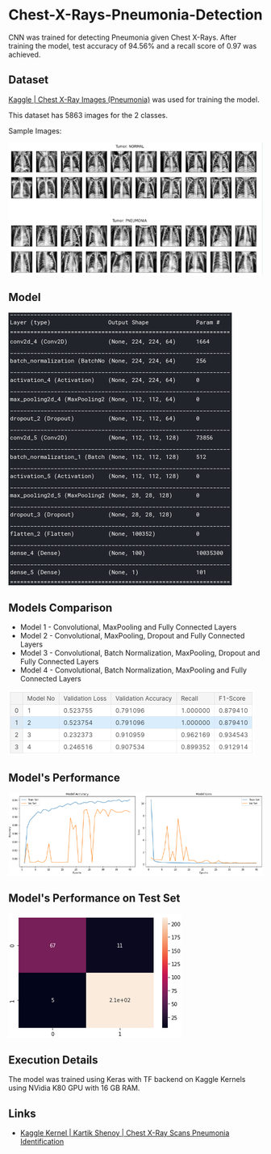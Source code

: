 # Chest-X-Rays-Pneumonia-Detection

CNN was trained for detecting Pneumonia given Chest X-Rays. After training the model, test accuracy of 94.56% and a recall score of 0.97 was achieved.

## Dataset

[Kaggle | Chest X-Ray Images (Pneumonia)](https://www.kaggle.com/paultimothymooney/chest-xray-pneumonia) was used for training the model.

This dataset has 5863 images for the 2 classes.

Sample Images:

<img src='README_Images/Sample Images.png' />

## Model

<img src='README_Images/Model.png' />

## Models Comparison

* Model 1 - Convolutional, MaxPooling and Fully Connected Layers
* Model 2 - Convolutional, MaxPooling, Dropout and Fully Connected Layers
* Model 3 - Convolutional, Batch Normalization, MaxPooling, Dropout and Fully Connected Layers
* Model 4 - Convolutional, Batch Normalization, MaxPooling and Fully Connected Layers

<img src='README_Images/Models Comparison.png' />

## Model's Performance

<img src='README_Images/Learning Curves.png' />

## Model's Performance on Test Set

<img src='README_Images/Confusion Matrix.png' />

## Execution Details

The model was trained using Keras with TF backend on Kaggle Kernels using NVidia K80 GPU with 16 GB RAM.

## Links

* [Kaggle Kernel | Kartik Shenoy | Chest X-Ray Scans Pneumonia Identification](https://www.kaggle.com/kartik2112/chest-x-ray-scans-pneumonia-identification/notebook?scriptVersionId=35394324#Compare-Performances-of-4-Models)
